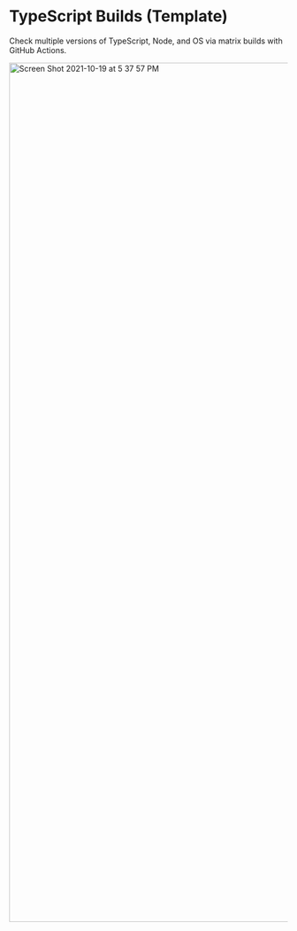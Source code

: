 # TypeScript Builds (Template)

Check multiple versions of TypeScript, Node, and OS via matrix builds with GitHub Actions.

<img width="1552" alt="Screen Shot 2021-10-19 at 5 37 57 PM" src="https://user-images.githubusercontent.com/24996628/138004962-5f6c4202-fa7f-4f46-a59f-6218bdc0ecbf.png">
